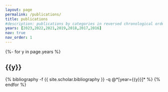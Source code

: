 ```yaml
---
layout: page
permalink: /publications/
title: publications
#description: publications by categories in reversed chronological order. generated by jekyll-scholar.
years: [2023,2022,2021,2019,2018,2017,2016]
nav: true
nav_order: 1
---
```

<!-- _pages/publications.md -->
<div class="publications">

{%- for y in page.years %}
  <h2 class="year">{{y}}</h2>
  {% bibliography -f {{ site.scholar.bibliography }} -q @*[year={{y}}]* %}
{% endfor %}

</div>
